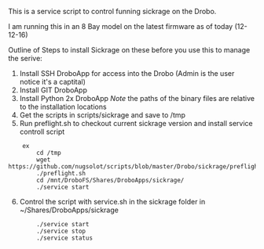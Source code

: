 This is a service script to control funning sickrage on the Drobo.

I am running this in an 8 Bay model on the latest firmware as of today (12-12-16)

Outline of Steps to install Sickrage on these before you use this to manage the serive:

1. Install SSH DroboApp for access into the Drobo (Admin is the user notice it's a captital)
2. Install GIT DroboApp
3. Install Python 2x DroboApp 
	*Note* the paths of the binary files are relative to the installation locations 
4. Get the scripts in scripts/sickrage and save to /tmp
5. Run preflight.sh to checkout current sickrage version and install service controll script
```
	ex 
		cd /tmp
		wget https://github.com/nugsolot/scripts/blob/master/Drobo/sickrage/preflight.sh	
		./preflight.sh
		cd /mnt/DroboFS/Shares/DroboApps/sickrage/
		./service start
```
6. Control the script with service.sh in the sickrage folder in ~/Shares/DroboApps/sickrage
```
		./service start
		./service stop
		./service status

```

